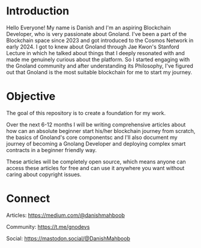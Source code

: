 # Introduction
Hello Everyone! My name is Danish and I'm an aspiring Blockchain Developer, who is very passionate about Gnoland. I've been a part of the Blockchain space since 2023 and got introduced to the Cosmos Network in early 2024. I got to knew about Gnoland through Jae Kwon's Stanford Lecture in which he talked about things that I deeply resonated with and made me genuinely curious about the platform. So I started engaging with the Gnoland community and after understanding its Philosophy, I've figured out that Gnoland is the most suitable blockchain for me to start my journey.

# Objective
The goal of this repository is to create a foundation for my work.

Over the next 6-12 months I will be writing comprehensive articles about how can an absolute beginner start his/her blockchain journey from scratch, the basics of Gnoland's core componentsc and I'll also document my journey of becoming a Gnolang Developer and deploying complex smart contracts in a beginner friendly way.

These articles will be completely open source, which means anyone can access these articles for free and can use it anywhere you want without caring about copyright issues.

# Connect
Articles: https://medium.com/@danishmahboob

Community: 
https://t.me/gnodevs

Social: 
https://mastodon.social/@DanishMahboob


